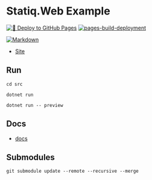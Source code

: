 # Statiq.Web Example

[![🚀 Deploy to GitHub Pages](https://github.com/alex-hedley/statiqweb-example/actions/workflows/main.yml/badge.svg)](https://github.com/alex-hedley/statiqweb-example/actions/workflows/main.yml)
[![pages-build-deployment](https://github.com/alex-hedley/statiqweb-example/actions/workflows/pages/pages-build-deployment/badge.svg)](https://github.com/alex-hedley/statiqweb-example/actions/workflows/pages/pages-build-deployment)

[![Markdown](https://img.shields.io/badge/markdown-%23000000.svg?style=for-the-badge&logo=markdown&logoColor=white)](https://daringfireball.net/projects/markdown/syntax)

- [Site](https://alex-hedley.github.io/statiqweb-example/)

## Run

`cd src`

`dotnet run`

`dotnet run -- preview`

<!-- ### Development

`dotnet run --environment "Development"`

`dotnet run --environment "Development" -- preview` -->

## Docs

- [docs](docs/README.md)

## Submodules

`git submodule update --remote --recursive --merge`
